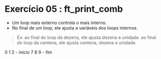 # Exercício 05 : ft_print_comb

* Um loop mais externo controla o mais interno.
* No final de um loop, ele ajusta a variáveis dos loops internos.
> Ex:
> ao final do loop da dezena, ele ajusta dezena e unidade.
> ao final do loop da centena, ele ajusta centena, dezena e unidade.

0 1 2 - início
7 8 9 - fim
